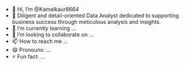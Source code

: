 - 👋 Hi, I’m @Kamalkaur8664
- 👀 Diligent and detail-oriented Data Analyst dedicated to supporting business success through meticulous analysis and insights.
- 🌱 I’m currently learning ...
- 💞️ I’m looking to collaborate on ...
- 📫 How to reach me ...
- 😄 Pronouns: ...
- ⚡ Fun fact: ...

<!---
Kamalkaur8664/Kamalkaur8664 is a ✨ special ✨ repository because its `README.md` (this file) appears on your GitHub profile.
You can click the Preview link to take a look at your changes.
--->
